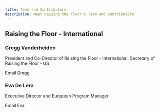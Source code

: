 ```yaml
---
title: Team and Contributors
description: Meet Raising the Floor's Team and contributors
---
```

<h2>Raising the Floor - International</h2>

<div class="people">
  <article class="person">
    <h3>Gregg Vanderheiden</h3>
    <p>President and Co-Director of Raising the Floor - International.
    Secretary of Raising the Floor - US</p>
    <p>Email Gregg</p>
  </article>

  <article class="person">
    <h3>Eva De Lera</h3>
    <p>Executive Director and European Program Manager</p>
    <p>Email Eva</p>
  </article>
</div>
